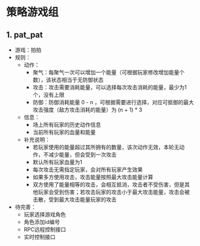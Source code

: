 # 策略游戏组
## 1. pat_pat

- 游戏：拍拍
- 规则：
  - 动作：
    - 聚气：每聚气一次可以增加一个能量（可根据玩家修改增加能量个数），该状态相当于无防御状态
    - 攻击：攻击需要消耗能量，可以选择每次攻击消耗的能量，最少为1个，没有上限
    - 防御：防御消耗能量 0 - n ，可根据需要进行选择，对应可抵御的最大攻击强度（敌方攻击消耗的能量）为 (n + 1) * 3
  - 信息：
    - 场上所有玩家的历史动作信息
    - 当前所有玩家的血量和能量
  - 补充说明：
    - 若玩家使用的能量超过其所拥有的数量，该次动作无效，本轮无动作，不减少能量，但会受到一次攻击
    - 默认所有玩家血量为1
    - 每次攻击无需指定玩家，会对所有玩家产生效果
    - 如果多方使用攻击，攻击能量按照最大攻击能量计算
    - 双方使用了能量相等的攻击，会相互抵消，攻击者不受伤害，但是其他玩家会受到伤害；若攻击玩家的攻击小于最大攻击能量，攻击会被击散，受到最大攻击能量玩家的攻击
- 待完善：
  - 玩家选择游戏角色
  - 角色添加id编号
  - RPC远程控制接口
  - 实时控制接口